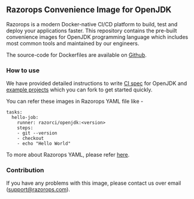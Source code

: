## Razorops Convenience Image for OpenJDK

Razorops is a modern Docker-native CI/CD platform to build, test and deploy your applications faster. This repository contains the pre-built convenience images for OpenJDK programming language which includes most common tools and maintained by our engineers.

The source-code for Dockerfiles are available on [Github](https://github.com/razorci/image-gen/tree/master/generated/openjdk).

### How to use

We have provided detailed instructions to write [CI spec](https://docs.razorops.com/guides/openjdk) for OpenJDK and [example projects](https://docs.razorops.com/guides/examples/) which you can fork to get started quickly.

You can refer these images in Razorops YAML file like -

```
tasks:
  hello-job:
    runner: razorci/openjdk:<version>
    steps:
    - git --version
    - checkout
    - echo "Hello World"
```

To more about Razorops YAML, please refer [here](https://docs.razorops.com/config/spec/).

### Contribution

If you have any problems with this image, please contact us over email (support@razorops.com).
